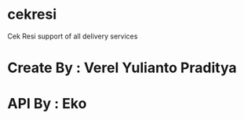 # cekresi
Cek Resi support of all delivery services

# Create By : Verel Yulianto Praditya
# API By : Eko
